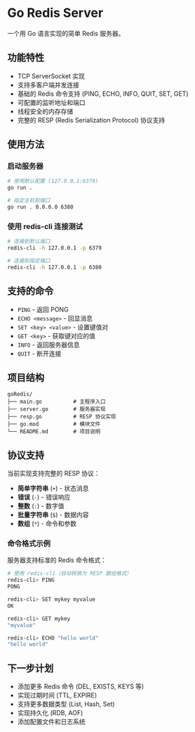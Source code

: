 # Go Redis Server

一个用 Go 语言实现的简单 Redis 服务器。

## 功能特性

- TCP ServerSocket 实现
- 支持多客户端并发连接
- 基础的 Redis 命令支持 (PING, ECHO, INFO, QUIT, SET, GET)
- 可配置的监听地址和端口
- 线程安全的内存存储
- 完整的 RESP (Redis Serialization Protocol) 协议支持

## 使用方法

### 启动服务器

```bash
# 使用默认配置 (127.0.0.1:6379)
go run .

# 指定主机和端口
go run . 0.0.0.0 6380
```

### 使用 redis-cli 连接测试

```bash
# 连接到默认端口
redis-cli -h 127.0.0.1 -p 6379

# 连接到指定端口
redis-cli -h 127.0.0.1 -p 6380
```

## 支持的命令

- `PING` - 返回 PONG
- `ECHO <message>` - 回显消息
- `SET <key> <value>` - 设置键值对
- `GET <key>` - 获取键对应的值
- `INFO` - 返回服务器信息
- `QUIT` - 断开连接

## 项目结构

```
goRedis/
├── main.go          # 主程序入口
├── server.go        # 服务器实现
├── resp.go          # RESP 协议实现
├── go.mod           # 模块文件
└── README.md        # 项目说明
```

## 协议支持

当前实现支持完整的 RESP 协议：

- **简单字符串** (`+`) - 状态消息
- **错误** (`-`) - 错误响应
- **整数** (`:`) - 数字值
- **批量字符串** (`$`) - 数据内容
- **数组** (`*`) - 命令和参数

### 命令格式示例

服务器支持标准的 Redis 命令格式：

```bash
# 使用 redis-cli（自动转换为 RESP 数组格式）
redis-cli> PING
PONG

redis-cli> SET mykey myvalue
OK

redis-cli> GET mykey
"myvalue"

redis-cli> ECHO "hello world"
"hello world"
```

## 下一步计划

- 添加更多 Redis 命令 (DEL, EXISTS, KEYS 等)
- 实现过期时间 (TTL, EXPIRE)
- 支持更多数据类型 (List, Hash, Set)
- 实现持久化 (RDB, AOF)
- 添加配置文件和日志系统